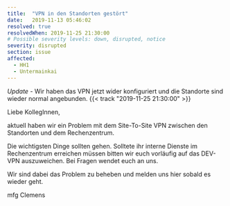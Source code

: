```yaml
---
title:  "VPN in den Standorten gestört"
date:   2019-11-13 05:46:02
resolved: true
resolvedWhen: 2019-11-25 21:30:00
# Possible severity levels: down, disrupted, notice
severity: disrupted
section: issue
affected:
  - HH1
  - Untermainkai
---
```

<!-- update -->

*Update* - Wir haben das VPN jetzt wider konfiguriert und die Standorte sind wieder normal angebunden. {{< track "2019-11-25 21:30:00" >}}

Liebe KollegInnen,

aktuell haben wir ein Problem mit dem Site-To-Site VPN zwischen den Standorten und dem Rechenzentrum.

Die wichtigsten Dinge sollten gehen.
Solltete ihr interne Dienste im Rechenzentrum erreichen müssen bitten wir euch vorläufig auf das DEV-VPN auszuweichen. Bei Fragen wendet euch an uns.

Wir sind dabei das Problem zu beheben und melden uns hier sobald es wieder geht.

mfg
Clemens
